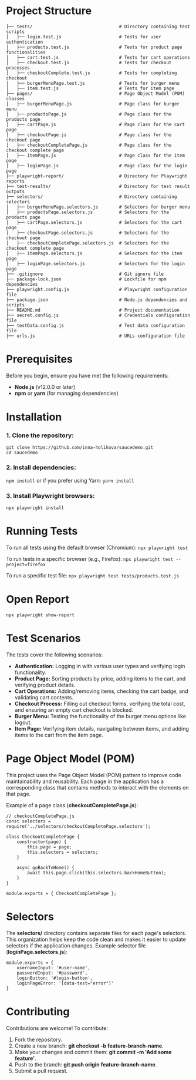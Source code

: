 # Project Structure
```
├── tests/                                 # Directory containing test scripts
│   ├── login.test.js                      # Tests for user authentication
│   ├── products.test.js                   # Tests for product page functionalities
│   ├── cart.test.js                       # Tests for cart operations
│   ├── checkout.test.js                   # Tests for checkout processes
│   ├── checkoutComplete.test.js           # Tests for completing checkout
│   ├── burgerMenuPage.test.js             # Tests for burger menu
│   ├── item.test.js                       # Tests for item page
├── pages/                                 # Page Object Model (POM) classes
│   ├── burgerMenuPage.js                  # Page class for burger menu
│   ├── productsPage.js                    # Page class for the products page
│   ├── cartPage.js                        # Page class for the cart page
│   ├── checkoutPage.js                    # Page class for the checkout page
│   ├── checkoutCompletePage.js            # Page class for the checkout complete page
│   ├── itemPage.js                        # Page class for the item page
│   ├── loginPage.js                       # Page class for the login page
├── playwright-report/                     # Directory for Playwright reports
├── test-results/                          # Directory for test result outputs
├── selectors/                             # Directory containing selectors
│   ├── burgerMenuPage.selectors.js        # Selectors for burger menu
│   ├── productsPage.selectors.js          # Selectors for the products page
│   ├── cartPage.selectors.js              # Selectors for the cart page
│   ├── checkoutPage.selectors.js          # Selectors for the checkout page
│   ├── checkoutCompletePage.selectors.js  # Selectors for the checkout complete page
│   ├── itemPage.selectors.js              # Selectors for the item page
│   ├── loginPage.selectors.js             # Selectors for the login page
├── .gitignore                             # Git ignore file
├── package-lock.json                      # Lockfile for npm dependencies
├── playwright.config.js                   # Playwright configuration file
├── package.json                           # Node.js dependencies and scripts
├── README.md                              # Project documentation
├── secret.config.js                       # Credentials configuration file
├── testData.config.js                     # Test data configuration file
├── urls.js                                # URLs configuration file

```

# Prerequisites
Before you begin, ensure you have met the following requirements:
- **Node.js** (v12.0.0 or later)
- **npm** or **yarn** (for managing dependencies)

# Installation
### 1. Clone the repository:
```
git clone https://github.com/inna-holikova/saucedemo.git
cd saucedemo
```

### 2. Install dependencies:
`npm install`
or if you prefer using Yarn:
`yarn install`

### 3. Install Playwright browsers:
`npx playwright install`

# Running Tests
To run all tests using the default browser (Chromium):
`npx playwright test`

To run tests in a specific browser (e.g., Firefox):
`npx playwright test --project=firefox`

To run a specific test file:
`npx playwright test tests/products.test.js`

# Open Report
`npx playwright show-report`

# Test Scenarios
The tests cover the following scenarios:

- **Authentication:** Logging in with various user types and verifying login functionality.
- **Product Page:** Sorting products by price, adding items to the cart, and verifying product details.
- **Cart Operations:** Adding/removing items, checking the cart badge, and validating cart contents.
- **Checkout Process:** Filling out checkout forms, verifying the total cost, and ensuring an empty cart checkout is blocked.
- **Burger Menu:** Testing the functionality of the burger menu options like logout.
- **Item Page:** Verifying item details, navigating between items, and adding items to the cart from the item page.

# Page Object Model (POM)
This project uses the Page Object Model (POM) pattern to improve code maintainability and reusability. Each page in the application has a corresponding class that contains methods to interact with the elements on that page.

Example of a page class (**checkoutCompletePage.js**):

```
// checkoutCompletePage.js
const selectors = require('../selectors/checkoutCompletePage.selectors');

class CheckoutCompletePage {
    constructor(page) {
        this.page = page;
        this.selectors = selectors;
    }

    async goBackToHome() {
        await this.page.click(this.selectors.backHomeButton);
    }
}

module.exports = { CheckoutCompletePage };
```
# Selectors

The **selectors/** directory contains separate files for each page's selectors. This organization helps keep the code clean and makes it easier to update selectors if the application changes.
Example selector file (**loginPage.selectors.js**):

```
module.exports = {
    usernameInput: '#user-name',
    passwordInput: '#password',
    loginButton: '#login-button',
    loginPageError: '[data-test="error"]'
}
```

# Contributing

Contributions are welcome! To contribute:

1. Fork the repository.
2. Create a new branch: **git checkout -b feature-branch-name**.
3. Make your changes and commit them: **git commit -m 'Add some feature'**.
4. Push to the branch: **git push origin feature-branch-name**.
5. Submit a pull request.



